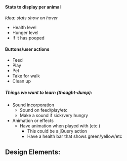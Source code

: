 #### Stats to display per animal
_Idea: stats show on hover_
* Health level
* Hunger level
* If it has pooped


#### Buttons/user actions
* Feed
* Play
* Pet
* Take for walk
* Clean up

##### Things we want to learn (thought-dump):
* Sound incorporation
  * Sound on feed/play/etc
  * Make a sound if sick/very hungry
* Animation or effects
  * Have animation when played with (etc.)
    * This could be a jQuery action
    * Have a health bar that shows green/yellow/etc 

## Design Elements: 
  